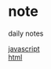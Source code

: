 # note
daily notes

[javascript](https://github.com/m-f-home/JavaScript)  
[html](https://github.com/mf-note/HTML)
